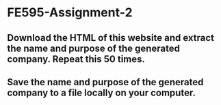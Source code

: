 # FE595-Assignment-2
## Download the HTML of this website and extract the name and purpose of the generated company. Repeat this 50 times.
## Save the name and purpose of the generated company to a file locally on your computer.
